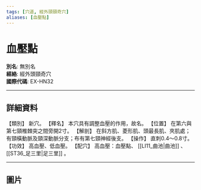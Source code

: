 ```yaml
---
tags: [穴道, 經外頭頸奇穴]
aliases: [血壓點]
---
```


# 血壓點

**別名**: 無別名  
**經絡**: 經外頭頸奇穴  
**國際代碼**: EX-HN32  

---

## 詳細資料
【類別】
新穴。
【釋名】
本穴具有調整血壓的作用，故名。
【位置】
在第六與第七頸椎棘突之間旁開2寸。
【解剖】
在斜方肌、菱形肌、頭最長肌、夾肌處；有頸橫動脈及頸深動脈分支；布有第七頸神經後支。
【操作】
直刺0.4～0.8寸。
【功效】
高血壓、低血壓。
【配穴】
高血壓：血壓點、 [[LI11_曲池|曲池]] 、 [[ST36_足三里|足三里]] 。

---

## 圖片
